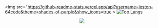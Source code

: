 <img src="https://github-readme-stats.vercel.app/api?username=leston-64code&theme=shades-of-purple&show_icons=true >
[![Top Langs](https://github-readme-stats.vercel.app/api/top-langs/?username=leston-64code&theme=shades-of-purple)](https://github.com/anuraghazra/github-readme-stats)

<p align="center">
  <a href="https://skillicons.dev">
    <img src="https://skillicons.dev/icons?i=git,nodejs,figma,c,react,html,css,tailwindcss,express,bootstrap,github,gitlab,idea,java,js,mongodb,netlify,postman,redis,redux,regex,vscode,webpack" />
  </a>
</p>
